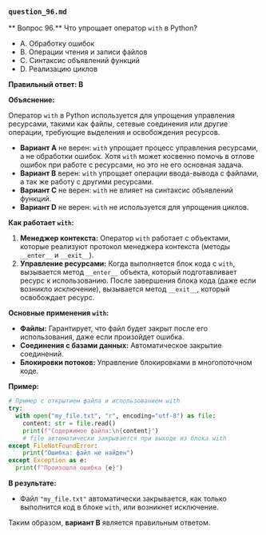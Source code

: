 ### `question_96.md`

** Вопрос 96.** Что упрощает оператор `with` в Python?

- A. Обработку ошибок
- B. Операции чтения и записи файлов
- C. Синтаксис объявлений функций
- D. Реализацию циклов

**Правильный ответ: B**

**Объяснение:**

Оператор `with` в Python используется для упрощения управления ресурсами, такими как файлы, сетевые соединения или другие операции, требующие выделения и освобождения ресурсов.

*   **Вариант A** не верен:  `with` упрощает процесс управления ресурсами, а не обработки ошибок. Хотя `with` может косвенно помочь в отлове ошибок при работе с ресурсами, но это не его основная задача.
*   **Вариант B** верен:  `with` упрощает операции ввода-вывода с файлами, а так же работу с другими ресурсами.
*   **Вариант C** не верен:  `with` не влияет на синтаксис объявлений функций.
*   **Вариант D** не верен:  `with` не используется для упрощения циклов.

**Как работает `with`:**

1.  **Менеджер контекста:** Оператор `with` работает с объектами, которые реализуют протокол менеджера контекста (методы `__enter__` и `__exit__`).
2.  **Управление ресурсами:**  Когда выполняется блок кода с `with`, вызывается метод `__enter__` объекта, который подготавливает ресурс к использованию. После завершения блока кода (даже если возникло исключение), вызывается метод `__exit__`, который освобождает ресурс.

**Основные применения `with`:**

*   **Файлы:** Гарантирует, что файл будет закрыт после его использования, даже если произойдет ошибка.
*   **Соединения с базами данных:** Автоматическое закрытие соединений.
*   **Блокировки потоков:** Управление блокировками в многопоточном коде.

**Пример:**

```python
# Пример с открытием файла и использованием with
try:
  with open("my_file.txt", "r", encoding="utf-8") as file:
    content: str = file.read()
    print(f"Содержимое файла:\n{content}")
    # file автоматически закрывается при выходе из блока with
except FileNotFoundError:
    print("Ошибка: файл не найден")
except Exception as e:
  print(f"Произошла ошибка {e}")
```
**В результате:**
*   Файл `"my_file.txt"` автоматически закрывается, как только выполнится код в блоке `with`, или возникнет исключение.

Таким образом, **вариант B** является правильным ответом.
